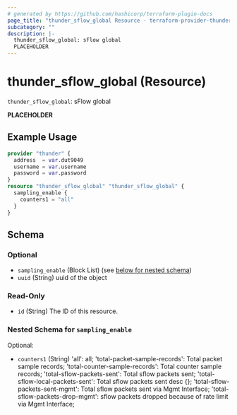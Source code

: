 ```yaml
---
# generated by https://github.com/hashicorp/terraform-plugin-docs
page_title: "thunder_sflow_global Resource - terraform-provider-thunder"
subcategory: ""
description: |-
  thunder_sflow_global: sFlow global
  PLACEHOLDER
---
```


# thunder_sflow_global (Resource)

`thunder_sflow_global`: sFlow global

__PLACEHOLDER__

## Example Usage

```terraform
provider "thunder" {
  address  = var.dut9049
  username = var.username
  password = var.password
}
resource "thunder_sflow_global" "thunder_sflow_global" {
  sampling_enable {
    counters1 = "all"
  }
}
```

<!-- schema generated by tfplugindocs -->
## Schema

### Optional

- `sampling_enable` (Block List) (see [below for nested schema](#nestedblock--sampling_enable))
- `uuid` (String) uuid of the object

### Read-Only

- `id` (String) The ID of this resource.

<a id="nestedblock--sampling_enable"></a>
### Nested Schema for `sampling_enable`

Optional:

- `counters1` (String) 'all': all; 'total-packet-sample-records': Total packet sample records; 'total-counter-sample-records': Total counter sample records; 'total-sflow-packets-sent': Total sflow packets sent; 'total-sflow-local-packets-sent': Total sflow packets sent  desc {}; 'total-sflow-packets-sent-mgmt': Total sflow packets sent via Mgmt Interface; 'total-sflow-packets-drop-mgmt': sflow packets dropped because of rate limit via Mgmt Interface;


